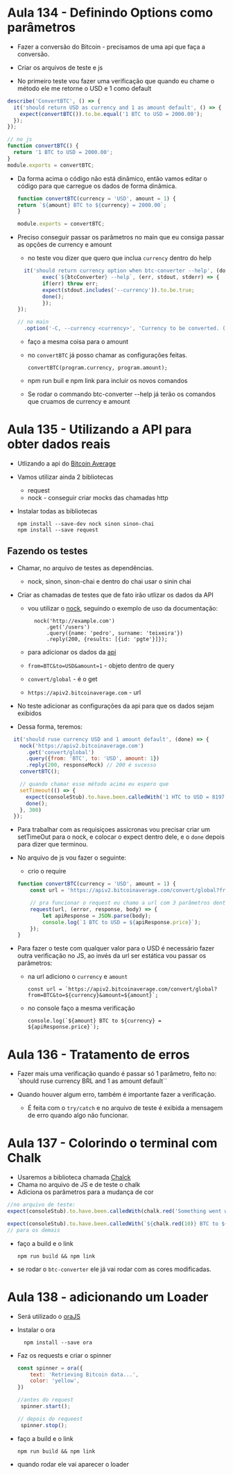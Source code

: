 # Aula 134 - Definindo Options como parâmetros

- Fazer a conversão do Bitcoin - precisamos de uma api que faça a conversão.
- Criar os arquivos de teste e js

- No primeiro teste vou fazer uma verificação que quando eu chame o método ele me retorne o USD e 1 como default

```js
describe('ConvertBTC', () => {
  it('should return USD as currency and 1 as amount default', () => {
    expect(convertBTC()).to.be.equal('1 BTC to USD = 2000.00');
  });
});

// no js
function convertBTC() {
  return '1 BTC to USD = 2000.00';
}
module.exports = convertBTC;
```

- Da forma acima o código não está dinâmico, então vamos editar o código para que carregue os dados de forma dinâmica.

    ```js
    function convertBTC(currency = 'USD', amount = 1) {
    return `${amount} BTC to ${currency} = 2000.00`;
    }

    module.exports = convertBTC;
    ```

- Preciso conseguir passar os parâmetros no main que eu consiga passar as opções de currency e amount
    - no teste vou dizer que quero que inclua `currency` dentro do help

    ```js
      it('should return currency option when btc-converter --help', (done) => {
            exec(`${btcConverter} --help`, (err, stdout, stderr) => {
            if(err) throw err;
            expect(stdout.includes('--currency')).to.be.true;
            done();
            });
    });

    // no main
      .option('-C, --currency <currency>', 'Currency to be converted. (Default: USD)')
    ```

    - faço a mesma coisa para o amount
    - no `convertBTC` já posso chamar as configurações feitas.

          convertBTC(program.currency, program.amount);

    - npm run buil e npm link para incluir os novos comandos
    - Se rodar o commando btc-converter --help já terão os comandos que cruamos de currency e amount


# Aula 135 - Utilizando a API para obter dados reais

- Utlizando a api do [Bitcoin Average](https://apiv2.bitcoinaverage.com/#conversion-price-converter-get)

- Vamos utilizar ainda 2 bibliotecas
    - request
    - nock - conseguir criar mocks das chamadas http

- Instalar todas as bibliotecas

      npm install --save-dev nock sinon sinon-chai
      npm install --save request


## Fazendo os testes

- Chamar, no arquivo de testes as dependências.
    - nock, sinon, sinon-chai e dentro do chai usar o sinin chai

- Criar as chamadas de testes que de fato irão utlizar os dados da API
    - vou utilizar o [nock](https://github.com/node-nock/nock), seguindo o exemplo de uso da documentação:
        
            nock('http://example.com')
                .get('/users')
                .query({name: 'pedro', surname: 'teixeira'})
                .reply(200, {results: [{id: 'pgte'}]});
    
    - para adicionar os dados da [api](https://apiv2.bitcoinaverage.com/convert/global?from=BTC&to=USD&amount=1)

    - `from=BTC&to=USD&amount=1` - objeto dentro de query
    - `convert/global` - é o get
    - `https://apiv2.bitcoinaverage.com` - url

- No teste adicionar as configurações da api para que os dados sejam exibidos
- Dessa forma, teremos:

```js
  it('should ruse currency USD and 1 amount default', (done) => {
    nock('https://apiv2.bitcoinaverage.com')
      .get('convert/global')
      .query({from: 'BTC', to: 'USD', amount: 1})
      .reply(200, responseMock) // 200 é sucesso
    convertBTC(); 

    // quando chamar esse método acima eu espero que
    setTimeout(() => {
      expect(consoleStub).to.have.been.calledWith('1 HTC to USD = 8197.32');
      done();
    }, 300)
  });
```

- Para trabalhar com as requisiçoes assicronas vou precisar criar um setTimeOut para o nock, e colocar o expect dentro dele, e o `done` depois para dizer que terminou.


- No arquivo de js vou fazer o seguinte:
    - crio o require
    
    ```js
    function convertBTC(currency = 'USD', amount = 1) {
        const url = 'https://apiv2.bitcoinaverage.com/convert/global?from=BTC&to=USD&amount=1';

        // pra funcionar o request eu chamo a url com 3 parâmetros dentro dele.
        request(url, (error, response, body) => {
            let apiResponse = JSON.parse(body);
            console.log(`1 BTC to USD = ${apiResponse.price}`);
        });
    }
    ```

- Para fazer o teste com qualquer valor para o USD é necessário fazer outra verificação no JS, ao invés da url ser estática vou passar os parâmetros:
    - na url adiciono o `currency` e `amount`

          const url = `https://apiv2.bitcoinaverage.com/convert/global?from=BTC&to=${currency}&amount=${amount}`;
    
    - no console faço a mesma verificação

          console.log(`${amount} BTC to ${currency} = ${apiResponse.price}`);




# Aula 136 - Tratamento de erros

- Fazer mais uma verificação quando é passar só 1 parâmetro, feito no: `should ruse currency BRL and 1 as amount default``

- Quando houver algum erro, também é importante fazer a verificação.
    - É feita com o `try/catch` e no arquivo de teste é exibida a mensagem de erro quando algo não funcionar.


# Aula 137 - Colorindo o terminal com Chalk

- Usaremos a biblioteca chamada [Chalck](https://github.com/chalk/chalk)
- Chama no arquivo de JS e de teste o chalk
- Adiciona os parâmetros para a mudança de cor

```js
//no arquivo de teste:
expect(consoleStub).to.have.been.calledWith(chalk.red('Something went wrong')); // para o erro

expect(consoleStub).to.have.been.calledWith(`${chalk.red(10)} BTC to ${chalk.cyan('USD')} = ${chalk.yellow(8465.93)}`);
// para os demais
```

- faço a build e o link

      npm run build && npm link


- se rodar o `btc-converter` ele já vai rodar com as cores modificadas.

# Aula 138 - adicionando um Loader

- Será utilizado o [oraJS](https://github.com/sindresorhus/ora)
- Instalar o ora

        npm install --save ora

- Faz os requests e criar o spinner

    ```js
    const spinner = ora({
        text: 'Retrieving Bitcoin data...',
        color: 'yellow',
    })

    //antes do request
     spinner.start();
    
    // depois do requeest
     spinner.stop();
    ```

- faço a build e o link

      npm run build && npm link

- quando rodar ele vai aparecer o loader



